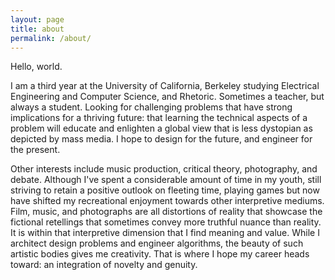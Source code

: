 ```yaml
---
layout: page
title: about
permalink: /about/
---
```


Hello, world.

I am a third year at the University of California, Berkeley studying Electrical Engineering and Computer Science, and Rhetoric. Sometimes a teacher, but always a student. Looking for challenging problems that have strong implications for a thriving future: that learning the technical aspects of a problem will educate and enlighten a global view that is less dystopian as depicted by mass media. I hope to design for the future, and engineer for the present.

Other interests include music production, critical theory, photography, and debate. Although I've spent a considerable amount of time in my youth, still striving to retain a positive outlook on fleeting time, playing games but now have shifted my recreational enjoyment towards other interpretive mediums. Film, music, and photographs are all distortions of reality that showcase the fictional retellings that sometimes convey more truthful nuance than reality. It is within that interpretive dimension that I find meaning and value. While I architect design problems and engineer algorithms, the beauty of such artistic bodies gives me creativity. That is where I hope my career heads toward: an integration of novelty and genuity. 
